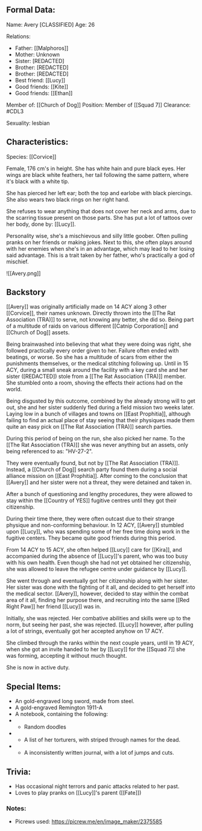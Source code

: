 ## Formal Data:
Name: Avery \[CLASSIFIED]
Age: 26

Relations:
- Father: [[Malphoros]]
- Mother: Unknown
- Sister: \[REDACTED]
- Brother: \[REDACTED]
- Brother: \[REDACTED]
- Best friend: [[Lucy]]
- Good friends: [[Kite]]
- Good friends: [[Ethan]]

Member of: [[Church of Dog]]
Position: Member of [[Squad 7]]
Clearance: #CDL3 

Sexuality: lesbian
## Characteristics:
Species: [[Corvice]]

Female, 176 cm's in height. She has white hain and pure black eyes. Her wings are black white feathers, her tail following the same pattern, where it's black with a white tip.

She has pierced her left ear; both the top and earlobe with black piercings. She also wears two black rings on her right hand.

She refuses to wear anything that does not cover her neck and arms, due to the scarring tissue present on those parts. She has put a lot of tattoos over her body, done by: [[Lucy]].

Personality wise, she's a mischievous and silly little goober. Often pulling pranks on her friends or making jokes. Next to this, she often plays around with her enemies when she's in an advantage, which may lead to her losing said advantage. This is a trait taken by her father, who's practically a god of mischief.

![[Avery.png]]
## Backstory
[[Avery]] was originally artificially made on 14 ACY along 3 other [[Corvice]], their names unknown.
Directly thrown into the [[The Rat Association (TRA)]] to serve, not knowing any better, she did so. Being part of a multitude of raids on various different [[Catnip Corporation]] and [[Church of Dog]] assets.

Being brainwashed into believing that what they were doing was right, she followed practically every order given to her. Failure often ended with beatings, or worse. So she has a multitude of scars from either the punishments themselves, or the medical stitching following up. Until in 15 ACY, during a small sneak around the facility with a key card she and her sister (\[REDACTED]) stole from a [[The Rat Association (TRA)]] member. She stumbled onto a room, shoving the effects their actions had on the world.

Being disgusted by this outcome, combined by the already strong will to get out, she and her sister suddenly fled during a field mission two weeks later. Laying low in a bunch of villages and towns on [[East Prophitia]], although failing to find an actual place of stay seeing that their physiques made them quite an easy pick on [[The Rat Association (TRA)]] search parties.

During this period of being on the run, she also picked her name. To the [[The Rat Association (TRA)]] she was never anything but an assets, only being referenced to as: "HV-27-2".

They were eventually found, but not by [[The Rat Association (TRA)]]. Instead, a [[Church of Dog]] search party found them during a social alliance mission on [[East Prophitia]]. After coming to the conclusion that [[Avery]] and her sister were not a threat, they were detained and taken in.

After a bunch of questioning and lengthy procedures, they were allowed to stay within the [[Country of YES]] fugitive centres until they got their citizenship. 

During their time there, they were often outcast due to their strange physique and non-conforming behaviour. In 12 ACY, [[Avery]] stumbled upon [[Lucy]], who was spending some of her free time doing work in the fugitive centers. They became quite good friends during this period.

From 14 ACY to 15 ACY, she often helped [[Lucy]] care for [[Kira]], and accompanied during the absence of [[Lucy]]'s parent, who was too busy with his own health. Even though she had not yet obtained her citizenship, she was allowed to leave the refugee centre under guidance by [[Lucy]].

She went through and eventually got her citizenship along with her sister. Her sister was done with the fighting of it all, and decided to get herself into the medical sector. [[Avery]], however, decided to stay within the combat area of it all, finding her purpose there, and recruiting into the same [[Red Right Paw]] her friend [[Lucy]] was in.

Initially, she was rejected. Her combative abilities and skills were up to the norm, but seeing her past, she was rejected. [[Lucy]] however, after pulling a lot of strings, eventually got her accepted anyhow on 17 ACY.

She climbed through the ranks within the next couple years, until in 19 ACY, when she got an invite handed to her by [[Lucy]] for the [[Squad 7]] she was forming, accepting it without much thought.

She is now in active duty.
## Special Items:
- An gold-engraved long sword, made from steel.
- A gold-engraved Remington 1911-A
- A notebook, containing the following:
-  - Random doodles
-  - A list of her torturers, with striped through names for the dead.
-  - A inconsistently written journal, with a lot of jumps and cuts.
## Trivia:
- Has occasional night terrors and panic attacks related to her past.
- Loves to play pranks on [[Lucy]]'s parent ([[Fate]])


### Notes:
- Picrews used: https://picrew.me/en/image_maker/2375585